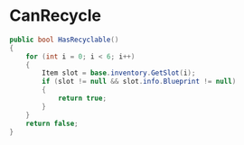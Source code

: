<Badge type="danger" text="Carbon Compatible"/><Badge type="warning" text="Oxide Compatible"/>
# CanRecycle
```csharp
public bool HasRecyclable()
{
	for (int i = 0; i < 6; i++)
	{
		Item slot = base.inventory.GetSlot(i);
		if (slot != null && slot.info.Blueprint != null)
		{
			return true;
		}
	}
	return false;
}

```
